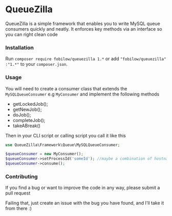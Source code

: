 QueueZilla
=======
QueueZilla is a simple framework that enables you to write MySQL queue consumers quickly and neatly. It enforces key methods via an interface
so you can right clean code

### Installation
Run `composer require fobilow/queuezilla 1.*` or add `"fobilow/queuezilla" :"1.*"` to your `composer.json`.

### Usage
You will need to create a consumer class that extends the `MySQLQueueConsumer` e.g `MyConsumer` and implement the following methods
 - getLockedJob();
 - getNewJob();
 - doJob();
 - completeJob();
 - takeABreak()

Then in your CLI script or calling script you call it like this

```PHP
use QueueZilla\Framework\Queue\MySQLQueueConsumer;

$queueConsumer = new MyConsumer();
$queueConsumer->setProcessId('someId'); //maybe a combination of hostname
$queueConsumer->consume();
```

### Contributing
If you find a bug or want to improve the code in any way, please submit a pull request

Failing that, just create an issue with the bug you have found, and I'll take it from there :)

